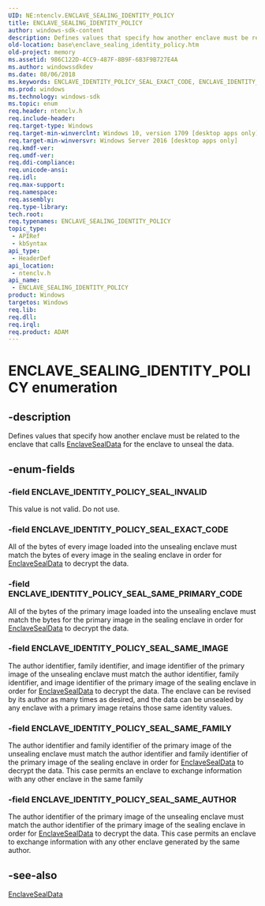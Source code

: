 ```yaml
---
UID: NE:ntenclv.ENCLAVE_SEALING_IDENTITY_POLICY
title: ENCLAVE_SEALING_IDENTITY_POLICY
author: windows-sdk-content
description: Defines values that specify how another enclave must be related to the enclave that calls EnclaveSealData for the enclave to unseal the data.
old-location: base\enclave_sealing_identity_policy.htm
old-project: memory
ms.assetid: 986C122D-4CC9-487F-8B9F-6B3F9B727E4A
ms.author: windowssdkdev
ms.date: 08/06/2018
ms.keywords: ENCLAVE_IDENTITY_POLICY_SEAL_EXACT_CODE, ENCLAVE_IDENTITY_POLICY_SEAL_INVALID, ENCLAVE_IDENTITY_POLICY_SEAL_SAME_AUTHOR, ENCLAVE_IDENTITY_POLICY_SEAL_SAME_FAMILY, ENCLAVE_IDENTITY_POLICY_SEAL_SAME_IMAGE, ENCLAVE_IDENTITY_POLICY_SEAL_SAME_PRIMARY_CODE, ENCLAVE_SEALING_IDENTITY_POLICY, ENCLAVE_SEALING_IDENTITY_POLICY enumeration, base.enclave_sealing_identity_policy, ntenclv/ENCLAVE_IDENTITY_POLICY_SEAL_EXACT_CODE, ntenclv/ENCLAVE_IDENTITY_POLICY_SEAL_INVALID, ntenclv/ENCLAVE_IDENTITY_POLICY_SEAL_SAME_AUTHOR, ntenclv/ENCLAVE_IDENTITY_POLICY_SEAL_SAME_FAMILY, ntenclv/ENCLAVE_IDENTITY_POLICY_SEAL_SAME_IMAGE, ntenclv/ENCLAVE_IDENTITY_POLICY_SEAL_SAME_PRIMARY_CODE, ntenclv/ENCLAVE_SEALING_IDENTITY_POLICY
ms.prod: windows
ms.technology: windows-sdk
ms.topic: enum
req.header: ntenclv.h
req.include-header: 
req.target-type: Windows
req.target-min-winverclnt: Windows 10, version 1709 [desktop apps only]
req.target-min-winversvr: Windows Server 2016 [desktop apps only]
req.kmdf-ver: 
req.umdf-ver: 
req.ddi-compliance: 
req.unicode-ansi: 
req.idl: 
req.max-support: 
req.namespace: 
req.assembly: 
req.type-library: 
tech.root: 
req.typenames: ENCLAVE_SEALING_IDENTITY_POLICY
topic_type:
 - APIRef
 - kbSyntax
api_type:
 - HeaderDef
api_location:
 - ntenclv.h
api_name:
 - ENCLAVE_SEALING_IDENTITY_POLICY
product: Windows
targetos: Windows
req.lib: 
req.dll: 
req.irql: 
req.product: ADAM
---
```


# ENCLAVE_SEALING_IDENTITY_POLICY enumeration


## -description


Defines values  that specify how another enclave must be related to the enclave that calls <a href="https://msdn.microsoft.com/C5711D43-F0B4-43C6-B0DB-D65622851384">EnclaveSealData</a> for the enclave to unseal the data.


## -enum-fields




### -field ENCLAVE_IDENTITY_POLICY_SEAL_INVALID

This value is not valid. Do not use.


### -field ENCLAVE_IDENTITY_POLICY_SEAL_EXACT_CODE

All of the bytes of every image loaded into the unsealing enclave must match the bytes of every image in the sealing enclave in order for <a href="https://msdn.microsoft.com/C5711D43-F0B4-43C6-B0DB-D65622851384">EnclaveSealData</a> to decrypt the data.


### -field ENCLAVE_IDENTITY_POLICY_SEAL_SAME_PRIMARY_CODE

All of the bytes of the primary image loaded into the unsealing enclave must match the bytes for the primary image in the sealing enclave in order for <a href="https://msdn.microsoft.com/C5711D43-F0B4-43C6-B0DB-D65622851384">EnclaveSealData</a> to decrypt the data.


### -field ENCLAVE_IDENTITY_POLICY_SEAL_SAME_IMAGE

The author identifier, family identifier, and image identifier of the primary image of the unsealing enclave must match the author identifier, family identifier, and image identifier of the primary image of the sealing enclave in order for <a href="https://msdn.microsoft.com/C5711D43-F0B4-43C6-B0DB-D65622851384">EnclaveSealData</a> to decrypt the data. The enclave can be revised by its author as many times as desired, and the data can be unsealed by any enclave with a primary image retains those same identity values. 


### -field ENCLAVE_IDENTITY_POLICY_SEAL_SAME_FAMILY

The author identifier and family identifier of the primary image of the unsealing enclave must match the author identifier and family identifier of the primary image of the sealing enclave in order for <a href="https://msdn.microsoft.com/C5711D43-F0B4-43C6-B0DB-D65622851384">EnclaveSealData</a> to decrypt the data. This case permits an enclave to exchange information with any other enclave in the same family


### -field ENCLAVE_IDENTITY_POLICY_SEAL_SAME_AUTHOR

The author identifier of the primary image of the unsealing enclave must match the author identifier of the primary image of the sealing enclave in order for <a href="https://msdn.microsoft.com/C5711D43-F0B4-43C6-B0DB-D65622851384">EnclaveSealData</a> to decrypt the data. This case permits an enclave to exchange information with any other enclave generated by the same author. 


## -see-also




<a href="https://msdn.microsoft.com/C5711D43-F0B4-43C6-B0DB-D65622851384">EnclaveSealData</a>
 

 

